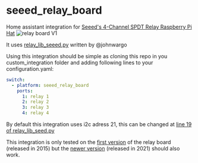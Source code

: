 # seeed_relay_board
Home assistant integration for [Seeed's 4-Channel SPDT Relay Raspberry Pi Hat](https://www.seeedstudio.com/Raspberry-Pi-Relay-Board-v1-0.html)
![relay board V1](https://media-cdn.seeedstudio.com/media/catalog/product/cache/9d0ce51a71ce6a79dfa2a98d65a0f0bd/h/t/httpsstatics3.seeedstudio.comimagesproduct103030029201.jpg)

It uses [relay_lib_seeed.py](https://github.com/johnwargo/seeed-studio-relay-board/blob/main/relay_lib_seeed.py) written by @johnwargo

Using this integration should be simple as cloning this repo in you custom_integration folder and adding following lines to your configuration.yaml:

```yaml
switch:
  - platform: seeed_relay_board
    ports:
      1: relay 1
      2: relay 2
      3: relay 3
      4: relay 4
```

By default this integration uses i2c adress 21, this can be changed at [line 19 of relay_lib_seed.py](https://github.com/toams/seeed_relay_board/blob/c592a2a731e9d8ddfe4bbae4d5fec38ebfeaeeb0/relay_lib_seeed.py#L19)

This integration is only tested on the [first version](https://www.seeedstudio.com/Raspberry-Pi-Relay-Board-v1-0.html) of the relay board (released in 2015) but the [newer version](https://www.seeedstudio.com/Raspberry-Pi-Relay-Board-v1-0.html) (released in 2021) should also work.
